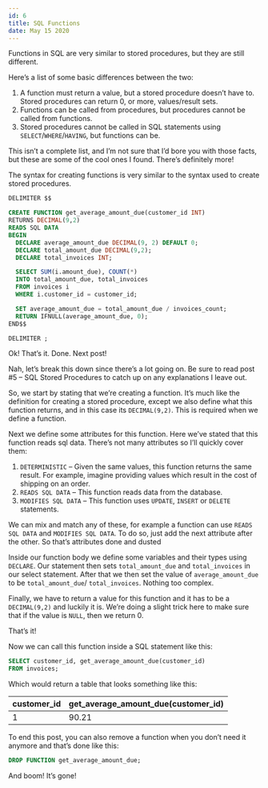```yaml
---
id: 6
title: SQL Functions
date: May 15 2020
---
```


Functions in SQL are very similar to stored procedures, but they are still different.

Here’s a list of some basic differences between the two:

1. A function must return a value, but a stored procedure doesn’t have to. Stored procedures can return 0, or more, values/result sets.
2. Functions can be called from procedures, but procedures cannot be called from functions.
3. Stored procedures cannot be called in SQL statements using `SELECT`/`WHERE`/`HAVING`, but functions can be.

This isn’t a complete list, and I’m not sure that I’d bore you with those facts, but these are some of the cool ones I found. There’s definitely more!

The syntax for creating functions is very similar to the syntax used to create stored procedures.

```sql
DELIMITER $$

CREATE FUNCTION get_average_amount_due(customer_id INT)
RETURNS DECIMAL(9,2)
READS SQL DATA
BEGIN
  DECLARE average_amount_due DECIMAL(9, 2) DEFAULT 0;
  DECLARE total_amount_due DECIMAL(9,2);
  DECLARE total_invoices INT;

  SELECT SUM(i.amount_due), COUNT(*)
  INTO total_amount_due, total_invoices
  FROM invoices i
  WHERE i.customer_id = customer_id;

  SET average_amount_due = total_amount_due / invoices_count;
  RETURN IFNULL(average_amount_due, 0);
END$$

DELIMITER ;
```

Ok! That’s it. Done. Next post!

Nah, let’s break this down since there’s a lot going on. Be sure to read post #5 – SQL Stored Procedures to catch up on any explanations I leave out.

So, we start by stating that we’re creating a function. It’s much like the definition for creating a stored procedure, except we also define what this function returns, and in this case its `DECIMAL(9,2)`. This is required when we define a function.

Next we define some attributes for this function. Here we’ve stated that this function reads sql data. There’s not many attributes so I’ll quickly cover them:

1. `DETERMINISTIC` – Given the same values, this function returns the same result. For example, imagine providing values which result in the cost of shipping on an order.
2. `READS SQL DATA` – This function reads data from the database.
3. `MODIFIES SQL DATA` – This function uses `UPDATE`, `INSERT` or `DELETE` statements.

We can mix and match any of these, for example a function can use `READS SQL DATA` and `MODIFIES SQL DATA`. To do so, just add the next attribute after the other. So that’s attributes done and dusted

Inside our function body we define some variables and their types using `DECLARE`. Our statement then sets `total_amount_due` and `total_invoices` in our select statement. After that we then set the value of `average_amount_due` to be `total_amount_due`/ `total_invoices`. Nothing too complex.

Finally, we have to return a value for this function and it has to be a `DECIMAL(9,2)` and luckily it is. We’re doing a slight trick here to make sure that if the value is `NULL`, then we return 0.

That’s it!

Now we can call this function inside a SQL statement like this:

```sql
SELECT customer_id, get_average_amount_due(customer_id)
FROM invoices;
```

Which would return a table that looks something like this:

| customer_id | get_average_amount_due(customer_id) |
| ----------- | ----------------------------------- |
| 1           | 90.21                               |

To end this post, you can also remove a function when you don’t need it anymore and that’s done like this:

```sql
DROP FUNCTION get_average_amount_due;
```

And boom! It’s gone!
